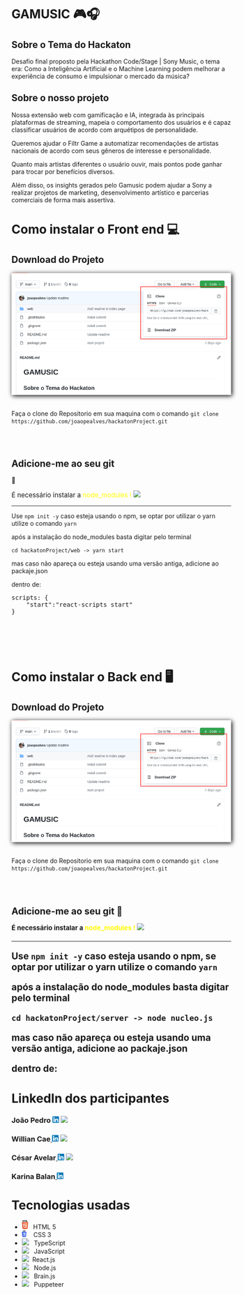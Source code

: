 # GAMUSIC 🎮🎧

## Sobre o Tema do Hackaton

Desafio final proposto pela Hackathon Code/Stage | Sony Music, o tema era: Como a Inteligência Artificial e o Machine Learning podem melhorar a experiência de consumo e impulsionar o mercado da música?

## Sobre o nosso projeto

Nossa extensão web com gamificação e IA, integrada às principais plataformas de streaming, mapeia o comportamento dos usuários e é capaz classificar usuários de acordo com arquétipos de personalidade.

Queremos ajudar o Filtr Game a automatizar recomendações de artistas nacionais de acordo com seus gêneros de interesse e personalidade.

Quanto mais artistas diferentes o usuário ouvir, mais pontos pode ganhar para trocar por benefícios diversos.

Além disso, os insights gerados pelo Gamusic podem ajudar a Sony a realizar projetos de marketing, desenvolvimento artístico e parcerias comerciais de forma mais assertiva.

<h1> Como instalar o Front end 💻</h1> 
<h2>Download do Projeto</h2>
    <img src="gitDocs/clone_download.png" alt="" srcset="" style="box-shadow: 2px 2px 10px black">
    <br><br>
    <p>Faça o clone do Repositorio em sua maquina com o comando <code>git clone https://github.com/joaopealves/hackatonProject.git</code></p>
<br><br>
<h2><strong>Adicione-me ao seu git</strong> </h2>🚀
<p style="font-size:15px;">É necessário instalar a <span style="color: yellow; ">node_modules ! </span><img src="https://upload.wikimedia.org/wikipedia/commons/9/99/OOjs_UI_icon_alert-yellow.svg" width="13px"/></p>
<hr>

Use <code>npm init -y</code> caso esteja usando o npm, se optar por utilizar o yarn utilize o comando <code>yarn</code>

<p>após a instalação do node_modules basta digitar pelo terminal</p>

    cd hackatonProject/web -> yarn start

mas caso não apareça ou esteja usando uma versão antiga, adicione ao packaje.json

dentro de:

<pre>scripts: {
    "start":"react-scripts start"
}</pre>
<br>
<br>
<br>
<br>
<h1> Como instalar o Back end 🖥</h1> 
<h2>Download do Projeto</h2>
    <img src="gitDocs/clone_download.png" alt="" srcset="" style="box-shadow: 2px 2px 10px black">
    <br><br>
    <p>Faça o clone do Repositorio em sua maquina com o comando <code>git clone https://github.com/joaopealves/hackatonProject.git</code></p>
<br><br>
<h2><strong>Adicione-me ao seu git</strong> 🚀
<p style="font-size:15px;">É necessário instalar a <span style="color: yellow; ">node_modules ! </span><img src="https://upload.wikimedia.org/wikipedia/commons/9/99/OOjs_UI_icon_alert-yellow.svg" width="13px"/></p>
<hr>

Use <code>npm init -y</code> caso esteja usando o npm, se optar por utilizar o yarn utilize o comando <code>yarn</code>

<p>após a instalação do node_modules basta digitar pelo terminal</p>

    cd hackatonProject/server -> node nucleo.js

mas caso não apareça ou esteja usando uma versão antiga, adicione ao packaje.json

dentro de:

# LinkedIn dos participantes

<h3>João Pedro <a target="_blank" href="https://www.linkedin.com/in/joão-pedro-alves-910858163/"><img src="gitDocs/linkedin.png" height="15px"></a> <a target="_blank" href="https://github.com/joaopealves"><img src="https://github.githubassets.com/images/modules/logos_page/GitHub-Mark.png" height="15px"></a><h3>

<h3>Willian Cae<a target="_blank" target:Blnk href="https://www.linkedin.com/in/willian-caetano-670546185/">
 <img src="gitDocs/linkedin.png" height="15px"></a> <a target="_blank" href="https://github.com/williancae"><img src="https://github.githubassets.com/images/modules/logos_page/GitHub-Mark.png" height="15px"></a><h3>
 <h3>César Avelar<a target="_blank" href="https://www.linkedin.com/in/césar-avelar-287a14189/">
 <img src="gitDocs/linkedin.png" height="15px"></a> <a target="_blank" href="https://github.com/cesarxexeu"><img src="https://github.githubassets.com/images/modules/logos_page/GitHub-Mark.png" height="15px"></a><h3>

<h3>Karina Balan<a target="_blank" href="https://www.linkedin.com/in/karina-balan-julio-207b6299/">
 <img src="gitDocs/linkedin.png" height="15px"></a> <h3>

# Tecnologias usadas

<ul>
    <li><img src="gitDocs/html.png" height="20px">&nbsp;&nbsp;&nbsp;HTML 5</li>
    <li><img src="gitDocs/css.png" height="15px">&nbsp;&nbsp;&nbsp; CSS 3 </li>
    <li><img src="https://miro.medium.com/max/700/1*mn6bOs7s6Qbao15PMNRyOA.png" height="15px">&nbsp;&nbsp;&nbsp;TypeScript</li>
    <li><img src="https://upload.wikimedia.org/wikipedia/commons/9/99/Unofficial_JavaScript_logo_2.svg" height="15px">&nbsp;&nbsp;&nbsp;JavaScript</li>
    <li><img src="https://upload.wikimedia.org/wikipedia/commons/a/a7/React-icon.svg" height="15px">&nbsp;&nbsp;React.js</li>
    <li><img src="https://miro.medium.com/max/400/1*7xUxphx7WwttvlFu5gVvVw.png" height="15px">&nbsp;&nbsp;&nbsp;Node.js</li>
    <li><img src="https://avatars2.githubusercontent.com/u/23732838?s=200&v=4" height="15px">&nbsp;&nbsp;&nbsp;Brain.js</li>
    <li><img src="https://avatars0.githubusercontent.com/u/6906516?s=200&v=4" height="15px">&nbsp;&nbsp;&nbsp;Puppeteer</li>

</ul>

